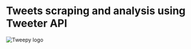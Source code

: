 # Tweets scraping and analysis using Tweeter API

![Tweepy logo](assets/img/87276097-dd011780-c49c-11ea-980f-6b27e617faad.png)
